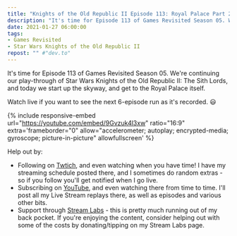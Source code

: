 ```yaml
---
title: "Knights of the Old Republic II Episode 113: Royal Palace Part 2"
description: "It's time for Episode 113 of Games Revisited Season 05. We're continuing our play-through of Star Wars Knights of the Old Republic II: The Sith Lords, and today we start up the skyway, and get to the Royal Palace itself."
date: 2021-01-27 06:00:00
tags:
- Games Revisited
- Star Wars Knights of the Old Republic II
repost: "" #"dev.to"
---
```


It's time for Episode 113 of Games Revisited Season 05. We're continuing our play-through of Star Wars Knights of the Old Republic II: The Sith Lords, and today we start up the skyway, and get to the Royal Palace itself.

Watch live if you want to see the next 6-episode run as it's recorded. :smiley:
<!--more-->

{% include responsive-embed url="https://youtube.com/embed/9Gvzuk4l3xw" ratio="16:9" extra='frameborder="0" allow="accelerometer; autoplay; encrypted-media; gyroscope; picture-in-picture" allowfullscreen' %}

Help out by:
 * Following on [Twtich](https://twitch.tv/AnonJr_Live), and even watching when you have time! I have my streaming schedule posted there, and I sometimes do random extras - so if you follow you'll get notified when I go live.
 * Subscribing on [YouTube](http://www.youtube.com/channel/UCXafqhKHbkSUIrq0LAuu0tw), and even watching there from time to time. I'll post all my Live Stream replays there, as well as episodes and various other bits.
 * Support through [Stream Labs](https://streamlabs.com/anonjr_live) - this is pretty much running out of my back pocket. If you're enjoying the content, consider helping out with some of the costs by donating/tipping on my Stream Labs page.